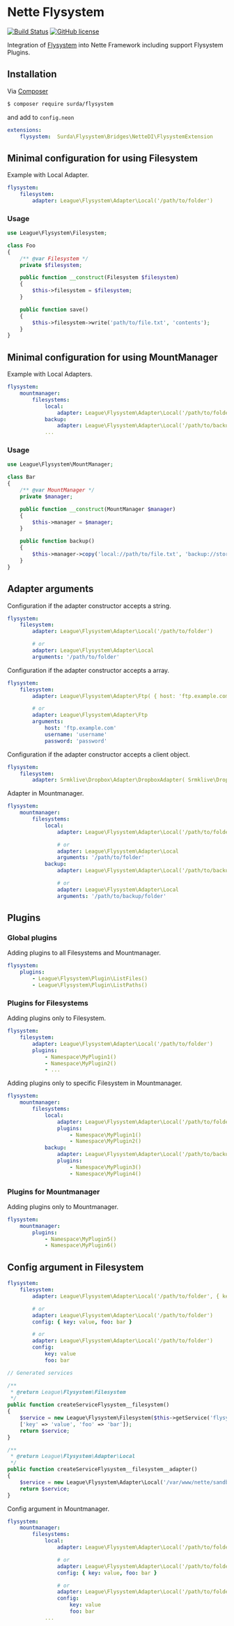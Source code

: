 # Nette Flysystem

[![Build Status](https://travis-ci.org/surda/flysystem.svg?branch=v2.3)](https://travis-ci.org/surda/flysystem)
[![GitHub license](https://img.shields.io/badge/license-MIT-blue.svg)](https://raw.githubusercontent.com/surda/flysystem/blob/master/licence.md)

Integration of [Flysystem](https://flysystem.thephpleague.com) into Nette Framework including support Flysystem Plugins.

## Installation

Via [Composer](http://getcomposer.org/)

``` bash
$ composer require surda/flysystem
```
and add to `config.neon`

```yml
extensions:
    flysystem:  Surda\Flysystem\Bridges\NetteDI\FlysystemExtension
```

## Minimal configuration for using Filesystem 

Example with Local Adapter.

```yml
flysystem:
    filesystem:
        adapter: League\Flysystem\Adapter\Local('/path/to/folder')
```

### Usage

```php
use League\Flysystem\Filesystem;

class Foo
{
    /** @var Filesystem */
    private $filesystem;

    public function __construct(Filesystem $filesystem)
    {
        $this->filesystem = $filesystem;
    }

    public function save()
    {
        $this->filesystem->write('path/to/file.txt', 'contents');
    }
}
```

## Minimal configuration for using MountManager

Example with Local Adapters.

```yml
flysystem:
    mountmanager:
        filesystems:
            local:
                adapter: League\Flysystem\Adapter\Local('/path/to/folder')
            backup:
                adapter: League\Flysystem\Adapter\Local('/path/to/backup/folder')
            ...
```

### Usage

```php
use League\Flysystem\MountManager;

class Bar
{
    /** @var MountManager */
    private $manager;

    public function __construct(MountManager $manager)
    {
        $this->manager = $manager;
    }

    public function backup()
    {
        $this->manager->copy('local://path/to/file.txt', 'backup://storage/file.txt');
    }
}
```

## Adapter arguments

Configuration if the adapter constructor accepts a string.

```yml
flysystem:
    filesystem:
        adapter: League\Flysystem\Adapter\Local('/path/to/folder')

        # or
        adapter: League\Flysystem\Adapter\Local
        arguments: '/path/to/folder'
```

Configuration if the adapter constructor accepts a array.

```yml
flysystem:
    filesystem:
        adapter: League\Flysystem\Adapter\Ftp( { host: 'ftp.example.com', username: 'username', password: 'password' } )

        # or
        adapter: League\Flysystem\Adapter\Ftp
        arguments:
            host: 'ftp.example.com'
            username: 'username'
            password: 'password'
```

Configuration if the adapter constructor accepts a client object.

```yml
flysystem:
    filesystem:
        adapter: Srmklive\Dropbox\Adapter\DropboxAdapter( Srmklive\Dropbox\Client\DropboxClient('access_token'), '/' )
```

Adapter in Mountmanager.

```yml
flysystem:
    mountmanager:
        filesystems:
            local:
                adapter: League\Flysystem\Adapter\Local('/path/to/folder')

                # or
                adapter: League\Flysystem\Adapter\Local
                arguments: '/path/to/folder'
            backup:
                adapter: League\Flysystem\Adapter\Local('/path/to/backup/folder')

                # or
                adapter: League\Flysystem\Adapter\Local
                arguments: '/path/to/backup/folder'
```
 
## Plugins

### Global plugins

Adding plugins to all Filesystems and Mountmanager.

```yml
flysystem:
    plugins:
        - League\Flysystem\Plugin\ListFiles()
        - League\Flysystem\Plugin\ListPaths()
```

### Plugins for Filesystems

Adding plugins only to Filesystem.

```yml
flysystem:
    filesystem:
        adapter: League\Flysystem\Adapter\Local('/path/to/folder')
        plugins:
            - Namespace\MyPlugin1()
            - Namespace\MyPlugin2()
            - ...
```

Adding plugins only to specific Filesystem in Mountmanager.

```yml
flysystem:
    mountmanager:
        filesystems:
            local:
                adapter: League\Flysystem\Adapter\Local('/path/to/folder')
                plugins:
                    - Namespace\MyPlugin1()
                    - Namespace\MyPlugin2()
            backup:
                adapter: League\Flysystem\Adapter\Local('/path/to/backup/folder')
                plugins:
                    - Namespace\MyPlugin3()
                    - Namespace\MyPlugin4()
```

### Plugins for Mountmanager

Adding plugins only to Mountmanager.

```yml
flysystem:
    mountmanager:
        plugins:
            - Namespace\MyPlugin5()
            - Namespace\MyPlugin6()
```

## Config argument in Filesystem

```yml
flysystem:
    filesystem:
        adapter: League\Flysystem\Adapter\Local('/path/to/folder', { key: value, foo: bar } )

        # or
        adapter: League\Flysystem\Adapter\Local('/path/to/folder')
        config: { key: value, foo: bar }

        # or
        adapter: League\Flysystem\Adapter\Local('/path/to/folder')
        config: 
            key: value
            foo: bar
```

```php
// Generated services

/**
 * @return League\Flysystem\Filesystem
 */
public function createServiceFlysystem__filesystem()
{
    $service = new League\Flysystem\Filesystem($this->getService('flysystem.filesystem.adapter'),
	['key' => 'value', 'foo' => 'bar']);
    return $service;
}

/**
 * @return League\Flysystem\Adapter\Local
 */
public function createServiceFlysystem__filesystem__adapter()
{
    $service = new League\Flysystem\Adapter\Local('/var/www/nette/sandbox/www/files');
    return $service;
}
```

Config argument in Mountmanager.

```yml
flysystem:
    mountmanager:
        filesystems:
            local:
                adapter: League\Flysystem\Adapter\Local('/path/to/folder', { key: value, foo: bar } )

                # or
                adapter: League\Flysystem\Adapter\Local('/path/to/folder')
                config: { key: value, foo: bar }

                # or
                adapter: League\Flysystem\Adapter\Local('/path/to/folder')
                config: 
                    key: value
                    foo: bar
            ...
```

